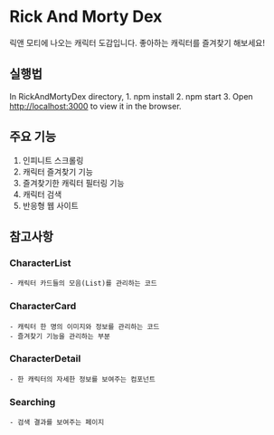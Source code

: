 # Rick And Morty Dex
릭앤 모티에 나오는 캐릭터 도감입니다.
좋아하는 캐릭터를 즐겨찾기 해보세요!

## 실행법
In RickAndMortyDex directory,
    1. npm install
    2. npm start
    3. Open [http://localhost:3000](http://localhost:3000) to view it in the browser.

## 주요 기능
1. 인피니트 스크롤링
2. 캐릭터 즐겨찾기 기능
3. 즐겨찾기한 캐릭터 필터링 기능
4. 캐릭터 검색
5. 반응형 웹 사이트

## 참고사항
 
 ### CharacterList
    - 캐릭터 카드들의 모음(List)를 관리하는 코드
 ### CharacterCard
    - 캐릭터 한 명의 이미지와 정보를 관리하는 코드
    - 즐겨찾기 기능을 관리하는 부분 
 ### CharacterDetail
    - 한 캐릭터의 자세한 정보를 보여주는 컴포넌트
 ### Searching
    - 검색 결과를 보여주는 페이지
